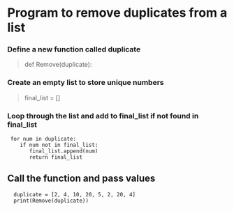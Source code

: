 # Program to remove duplicates from a list

### Define a new function called duplicate
> def Remove(duplicate):
### Create an empty list to store unique numbers
>    final_list = []
### Loop through the list and add to final_list if not found in final_list 
```   
 for num in duplicate:
    if num not in final_list:
       final_list.append(num)
       return final_list
```    
## Call the function and pass values
```
  duplicate = [2, 4, 10, 20, 5, 2, 20, 4]
  print(Remove(duplicate))
``` 
